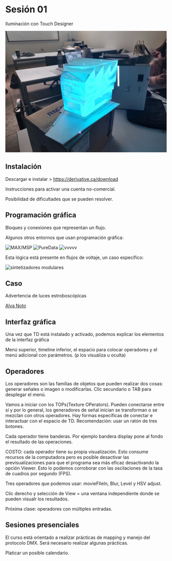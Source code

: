 # Sesión 01 

Iluminación con Touch Designer 

![portada](https://raw.githubusercontent.com/EmilioOcelotl/cc5-2024-1/main/img/mapping.jpg)

## Instalación 

Descargar e instalar > https://derivative.ca/download

Instrucciones para activar una cuenta no-comercial.

Posibilidad de dificultades que se pueden resolver. 

## Programación gráfica 

Bloques y conexiones que representan un flujo. 

Algunos otros entornos que usan programación gráfica: 

![MAX/MSP](https://www.music-academy.cl/wp-content/uploads/2018/07/bassss.jpg)
![PureData](https://www.arsov.net/SoundBytes/Images/2016-01/PD-Header.jpg)
![vvvvv](https://emiliusvgs.com/wp-content/uploads/2018/11/vvvv-emiliusvgs.jpg)

Esta lógica está presente en flujos de voltaje, un caso específico: 

![sintetizadores modulares](https://www.electronicbeats.net/app/uploads/2017/03/eurorackcolors.jpg)

## Caso

Advertencia de luces estroboscópicas 

[Alva Noto](https://www.youtube.com/watch?v=EIMiJ1MY2eo)

## Interfaz gráfica 

Una vez que TD está instalado y activado, podemos explicar los elementos de la interfaz gráfica

Menú superior, timeline inferior, el espacio para colocar operadores y el menú adicional con parámetros. (p los visualiza u oculta)

## Operadores

Los operadores son las familias de objetos que pueden realizar dos cosas: generar señales o imagen o modificarlas. Clic secundario o TAB para desplegar el menú. 

Vamos a iniciar con los TOPs(Texture OPerators). Pueden conectarse entre sí y por lo general, los generadores de señal inician se transforman o se mezclan con otros operadores. Hay formas específicas de conectar e interactuar con el espacio de TD. Recomendación: usar un ratón de tres botones. 

Cada operador tiene banderas. Por ejemplo bandera display pone al fondo el resultado de las operaciones. 

COSTO: cada operador tiene su propia visualización. Esto consume recursos de la computadora pero es posible desactivar las previsualizaciones para que el programa sea más eficaz desactivando la opción Viewer. Esto lo podemos corroborar con las oscilaciones de la tasa de cuadros por segundo (FPS).

Tres operadores que podemos usar: movieFIleIn, Blur, Level y HSV adjust. 

Clic derecho y selección de View = una ventana independiente donde se pueden visualr los resultados. 

Próxima clase: operadores con múltiples entradas. 

## Sesiones presenciales 

El curso está orientado a realizar prácticas de mapping y manejo del protocolo DMX. Será necesario realizar algunas prácticas. 

Platicar un posible calendario. 